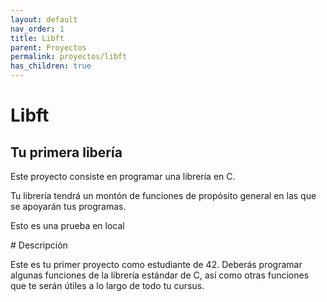 ```yaml
---
layout: default
nav_order: 1
title: Libft
parent: Proyectos
permalink: proyectos/libft
has_children: true
---
```


# Libft
## Tu primera libería

Este proyecto consiste en programar una librería en C.

Tu librería tendrá un montón de funciones de propósito general en las que se apoyarán tus programas.

Esto es una prueba en local


# Descripción

Este es tu primer proyecto como estudiante de 42. Deberás programar algunas funciones de la librería estándar de C, así como otras funciones que te serán útiles a lo largo de todo tu cursus.